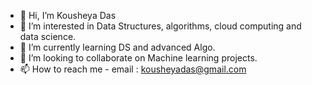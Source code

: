 - 👋 Hi, I’m Kousheya Das
- 👀 I’m interested in Data Structures, algorithms, cloud computing and data science.
- 🌱 I’m currently learning DS and advanced Algo.
- 💞️ I’m looking to collaborate on Machine learning projects.
- 📫 How to reach me  - email : kousheyadas@gmail.com

<!---
Dodo1316/Dodo1316 is a ✨ special ✨ repository because its `README.md` (this file) appears on your GitHub profile.
You can click the Preview link to take a look at your changes.
--->
